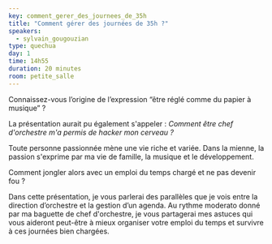 ```yaml
---
key: comment_gerer_des_journees_de_35h
title: "Comment gérer des journées de 35h ?"
speakers:
  - sylvain_gougouzian
type: quechua
day: 1
time: 14h55
duration: 20 minutes
room: petite_salle
---
```


Connaissez-vous l’origine de l’expression “être réglé comme du papier à musique” ?

La présentation aurait pu également s'appeler : *Comment être chef d'orchestre m'a permis de hacker mon cerveau ?*

Toute personne passionnée mène une vie riche et variée. Dans la mienne, la passion s'exprime par ma vie de famille, la musique et le développement.

Comment jongler alors avec un emploi du temps chargé et ne pas devenir fou ?

Dans cette présentation, je vous parlerai des parallèles que je vois entre la direction d’orchestre et la gestion d’un agenda. Au rythme moderato donné par ma baguette de chef d'orchestre, je vous partagerai mes astuces qui vous aideront peut-être à mieux organiser votre emploi du temps et survivre à ces journées bien chargées.